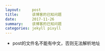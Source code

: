 ```yaml
---
layout:     post
title:      该博客的已知问题
date:       2017-11-26
summary:    该博客的已知问题
categories: jekyll pixyll
---
```


- post的文件名不能有中文，否则无法解析地址
